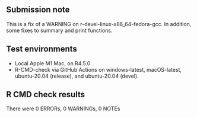 ## Submission note

This is a fix of a WARNING on r-devel-linux-x86_64-fedora-gcc. In addition, some
fixes to summary and print functions.

## Test environments

* Local Apple M1 Mac, on R4.5.0
* R-CMD-check via GitHub Actions on windows-latest, macOS-latest, 
  ubuntu-20.04 (release), and ubuntu-20.04 (devel).

## R CMD check results

There were 0 ERRORs, 0 WARNINGs, 0 NOTEs

